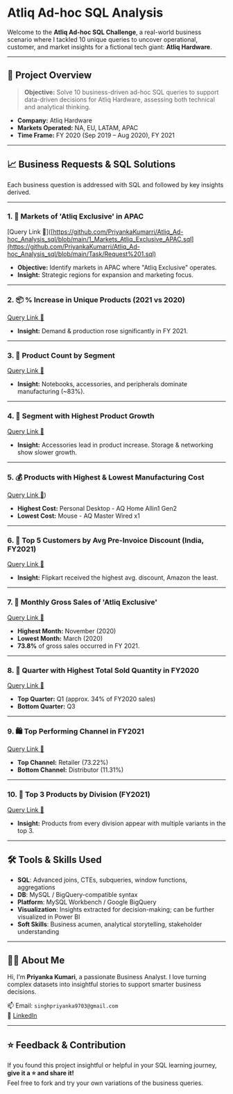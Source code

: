 #  Atliq Ad-hoc SQL Analysis

Welcome to the **Atliq Ad-hoc SQL Challenge**, a real-world business scenario where I tackled 10 unique queries to uncover operational, customer, and market insights for a fictional tech giant: **Atliq Hardware**.

---

## 📌 Project Overview

> **Objective:** Solve 10 business-driven ad-hoc SQL queries to support data-driven decisions for Atliq Hardware, assessing both technical and analytical thinking.

- **Company:** Atliq Hardware
- **Markets Operated:** NA, EU, LATAM, APAC
- **Time Frame:** FY 2020 (Sep 2019 – Aug 2020), FY 2021

---

## 📈 Business Requests & SQL Solutions

Each business question is addressed with SQL and followed by key insights derived.

---

### 1. 📍 **Markets of 'Atliq Exclusive' in APAC**
[Query Link 🔗]([https://github.com/PriyankaKumarri/Atliq_Ad-hoc_Analysis_sql/blob/main/1_Markets_Atliq_Exclusive_APAC.sql](https://github.com/PriyankaKumarri/Atliq_Ad-hoc_Analysis_sql/blob/main/Task/Request%201.sql)

- **Objective:** Identify markets in APAC where "Atliq Exclusive" operates.
- **Insight:** Strategic regions for expansion and marketing focus.

---

### 2. 📦 **% Increase in Unique Products (2021 vs 2020)**
[Query Link 🔗](https://github.com/PriyankaKumarri/Atliq_Ad-hoc_Analysis_sql/blob/main/Task/Request%202.sql)

- **Insight:** Demand & production rose significantly in FY 2021.

---

### 3. 🧩 **Product Count by Segment**
[Query Link 🔗](https://github.com/PriyankaKumarri/Atliq_Ad-hoc_Analysis_sql/blob/main/Task/Request%203.sql)

- **Insight:** Notebooks, accessories, and peripherals dominate manufacturing (~83%).

---

### 4. 🔼 **Segment with Highest Product Growth**
[Query Link 🔗](https://github.com/PriyankaKumarri/Atliq_Ad-hoc_Analysis_sql/blob/main/4_Segment_Wise_Product_Growth.sql)

- **Insight:** Accessories lead in product increase. Storage & networking show slower growth.

---

### 5. 💰 **Products with Highest & Lowest Manufacturing Cost**
[Query Link 🔗](https://github.com/PriyankaKumarri/Atliq_Ad-hoc_Analysis_sql/blob/main/Task/Request%205.sql))

- **Highest Cost:** Personal Desktop - AQ Home Allin1 Gen2  
- **Lowest Cost:** Mouse - AQ Master Wired x1

---

### 6. 🎁 **Top 5 Customers by Avg Pre-Invoice Discount (India, FY2021)**
[Query Link 🔗](https://github.com/PriyankaKumarri/Atliq_Ad-hoc_Analysis_sql/blob/main/6_Top_5_Customers_Discount.sql)

- **Insight:** Flipkart received the highest avg. discount, Amazon the least.

---

### 7. 📅 **Monthly Gross Sales of 'Atliq Exclusive'**
[Query Link 🔗](https://github.com/PriyankaKumarri/Atliq_Ad-hoc_Analysis_sql/blob/main/7_Monthly_Gross_Sales_Atliq_Exclusive.sql)

- **Highest Month:** November (2020)  
- **Lowest Month:** March (2020)  
- **73.8%** of gross sales occurred in FY 2021.

---

### 8. 🔢 **Quarter with Highest Total Sold Quantity in FY2020**
[Query Link 🔗](https://github.com/PriyankaKumarri/Atliq_Ad-hoc_Analysis_sql/blob/main/8_Quarter_Sales_FY2020.sql)

- **Top Quarter:** Q1 (approx. 34% of FY2020 sales)  
- **Bottom Quarter:** Q3

---

### 9. 🛍️ **Top Performing Channel in FY2021**
[Query Link 🔗](https://github.com/PriyankaKumarri/Atliq_Ad-hoc_Analysis_sql/blob/main/9_Channel_Wise_Sales_Percentage.sql)

- **Top Channel:** Retailer (73.22%)  
- **Bottom Channel:** Distributor (11.31%)

---

### 10. 🥇 **Top 3 Products by Division (FY2021)**
[Query Link 🔗](https://github.com/PriyankaKumarri/Atliq_Ad-hoc_Analysis_sql/blob/main/10_Top_3_Products_By_Division.sql)

- **Insight:** Products from every division appear with multiple variants in the top 3.

---

## 🛠 Tools & Skills Used

- **SQL**: Advanced joins, CTEs, subqueries, window functions, aggregations
- **DB**: MySQL / BigQuery-compatible syntax
- **Platform**: MySQL Workbench / Google BigQuery
- **Visualization**: Insights extracted for decision-making; can be further visualized in Power BI
- **Soft Skills**: Business acumen, analytical storytelling, stakeholder understanding

---

## 🙋‍♀️ About Me

Hi, I’m **Priyanka Kumari**, a passionate Business Analyst. I love turning complex datasets into insightful stories to support smarter business decisions.

📫 Email: `singhpriyanka9703@gmail.com`  
🔗 [LinkedIn](https://www.linkedin.com/in/priyanka-kumarri/)

---

## ⭐ Feedback & Contribution

If you found this project insightful or helpful in your SQL learning journey, **give it a ⭐ and share it!**  
Feel free to fork and try your own variations of the business queries.

